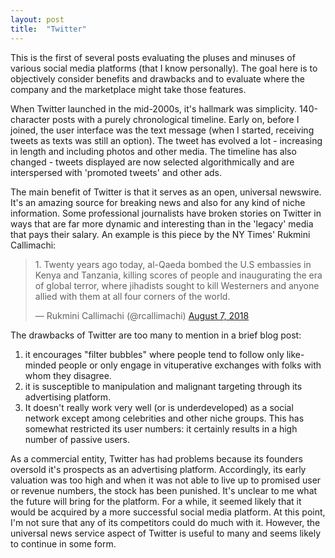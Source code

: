 ```yaml
---
layout: post
title:  "Twitter"
---
```

This is the first of several posts evaluating the pluses and minuses of various social media platforms (that I know personally).  The goal here is to objectively consider benefits and drawbacks and to evaluate where the company and the marketplace might take those features.

When Twitter launched in the mid-2000s, it's hallmark was simplicity. 140-character posts with a purely chronological timeline. Early on, before I joined, the user interface was the text message (when I started, receiving tweets as texts was still an option). The tweet has evolved a lot - increasing in length and including photos and other media.  The timeline has also changed - tweets displayed are now selected algorithmically and are interspersed with 'promoted tweets' and other ads.

The main benefit of Twitter is that it serves as an open, universal newswire. It's an amazing source for breaking news and also for any kind of niche information. Some professional journalists have broken stories on Twitter in ways that are far more dynamic and interesting than in the 'legacy' media that pays their salary. An example is this piece by the NY Times' Rukmini Callimachi:

<blockquote class="twitter-tweet" data-lang="en"><p lang="en" dir="ltr">1. Twenty years ago today, al-Qaeda bombed the U.S embassies in Kenya and Tanzania, killing scores of people and inaugurating the era of global terror, where jihadists sought to kill Westerners and anyone allied with them at all four corners of the world.</p>&mdash; Rukmini Callimachi (@rcallimachi) <a href="https://twitter.com/rcallimachi/status/1026873922665570305?ref_src=twsrc%5Etfw">August 7, 2018</a></blockquote>
<script async src="https://platform.twitter.com/widgets.js" charset="utf-8"></script>


The drawbacks of Twitter are too many to mention in a brief blog post:

1. it encourages "filter bubbles" where people tend to follow only like-minded people or only engage in vituperative exchanges with folks with whom they disagree.
1. it is susceptible to manipulation and malignant targeting through its advertising platform.
1. It doesn't really work very well (or is underdeveloped) as a social network except among celebrities and other niche groups. This has somewhat restricted its user numbers: it certainly results in a high number of passive users.

As a commercial entity, Twitter has had problems because its founders oversold it's prospects as an advertising platform. Accordingly, its early valuation was too high and when it was not able to live up to promised user or revenue numbers, the stock has been punished. It's unclear to me what the future will bring for the platform. For a while, it seemed likely that it would be acquired by a more successful social media platform. At this point, I'm not sure that any of its competitors could do much with it. However, the universal news service aspect of Twitter is useful to many and seems likely to continue in some form.
